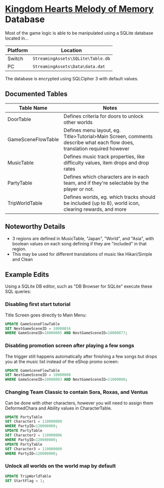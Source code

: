 # [Kingdom Hearts Melody of Memory](index.md) Database

Most of the game logic is able to be manipulated using a SQLite database located in...

| Platform | Location                          |
|----------|-----------------------------------|
| Switch   | `StreamingAssets\SQLite\Table.db` |
| PC       | `StreamingAssets\Data\data.dat`   |

The database is encrypted using SQLCipher 3 with default values.

## Documented Tables

| Table Name         | Notes |
|--------------------|-------|
| DoorTable          | Defines criteria for doors to unlock other worlds |
| GameSceneFlowTable | Defines menu layout, eg. Title>Tutorial>Main Screen, comments describe what each flow does, translation required however |
| MusicTable         | Defines music track properties, like difficulty values, item drops and drop rates |
| PartyTable         | Defines which characters are in each team, and if they're selectable by the player or not. |
| TripWorldTable     | Defines worlds, eg. which tracks should be included (up to 8), world icon, clearing rewards, and more | 

## Noteworthy Details

* 3 regions are defined in MusicTable, "Japan", "World", and "Asia", with boolean values on each song defining if they are "included" in that region.
* This may be used for different translations of music like Hikari/Simple and Clean

## Example Edits

Using a SQLite DB editor, such as "DB Browser for SQLite" execute these SQL queries:

### Disabling first start tutorial

Title Screen goes directly to Main Menu:

```sql
UPDATE GameSceneFlowTable
SET NextGameSceneID = 10000034
WHERE GameSceneID=10000005 AND NextGameSceneID=10000077;
```

### Disabling promotion screen after playing a few songs

The trigger still happens automatically after finishing a few songs but drops you at the music list instead of the eShop promo screen:

```sql
UPDATE GameSceneFlowTable
SET NextGameSceneID = 10000000
WHERE GameSceneID=10000003 AND NextGameSceneID=11000000;
```

### Changing Team Classic to contain Sora, Roxas, and Ventus

Can be done with other characters, however you will need to assign them DeformedChara and Ability values in CharacterTable.

```sql
UPDATE PartyTable
SET Character1 = 110000000
WHERE PartyID=120000000;
UPDATE PartyTable
SET Character2 = 110000006
WHERE PartyID=120000000;
UPDATE PartyTable
SET Character3 = 110000009
WHERE PartyID=120000000;
```

### Unlock all worlds on the world map by default

```sql
UPDATE TripWorldTable
SET StartFlag = 1;
```
